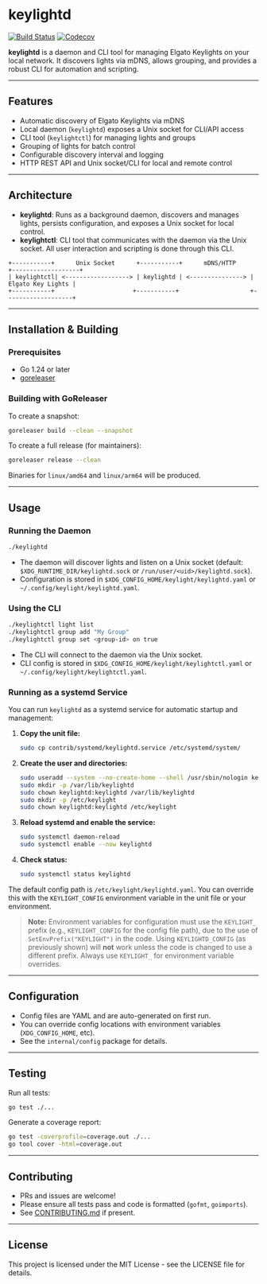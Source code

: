 # keylightd

[![Build Status](https://github.com/jmylchreest/keylightd/actions/workflows/release.yml/badge.svg)](https://github.com/jmylchreest/keylightd/actions)
[![Codecov](https://codecov.io/gh/jmylchreest/keylightd/branch/main/graph/badge.svg)](https://codecov.io/gh/jmylchreest/keylightd)

**keylightd** is a daemon and CLI tool for managing Elgato Keylights on your local network. It discovers lights via mDNS, allows grouping, and provides a robust CLI for automation and scripting.

---

## Features
- Automatic discovery of Elgato Keylights via mDNS
- Local daemon (`keylightd`) exposes a Unix socket for CLI/API access
- CLI tool (`keylightctl`) for managing lights and groups
- Grouping of lights for batch control
- Configurable discovery interval and logging
- HTTP REST API and Unix socket/CLI for local and remote control

---

## Architecture
- **keylightd**: Runs as a background daemon, discovers and manages lights, persists configuration, and exposes a Unix socket for local control.
- **keylightctl**: CLI tool that communicates with the daemon via the Unix socket. All user interaction and scripting is done through this CLI.

```
+-----------+      Unix Socket      +-----------+      mDNS/HTTP      +-------------------+
| keylightctl| <------------------> | keylightd | <---------------> | Elgato Key Lights |
+-----------+                      +-----------+                    +-------------------+
```

---

## Installation & Building

### Prerequisites
- Go 1.24 or later
- [goreleaser](https://goreleaser.com/)

### Building with GoReleaser

To create a snapshot:

```bash
goreleaser build --clean --snapshot
```

To create a full release (for maintainers):

```bash
goreleaser release --clean
```

Binaries for `linux/amd64` and `linux/arm64` will be produced.

---

## Usage

### Running the Daemon

```bash
./keylightd
```

- The daemon will discover lights and listen on a Unix socket (default: `$XDG_RUNTIME_DIR/keylightd.sock` or `/run/user/<uid>/keylightd.sock`).
- Configuration is stored in `$XDG_CONFIG_HOME/keylight/keylightd.yaml` or `~/.config/keylight/keylightd.yaml`.

### Using the CLI

```bash
./keylightctl light list
./keylightctl group add "My Group"
./keylightctl group set <group-id> on true
```

- The CLI will connect to the daemon via the Unix socket.
- CLI config is stored in `$XDG_CONFIG_HOME/keylight/keylightctl.yaml` or `~/.config/keylight/keylightctl.yaml`.

### Running as a systemd Service

You can run `keylightd` as a systemd service for automatic startup and management:

1. **Copy the unit file:**
   ```sh
   sudo cp contrib/systemd/keylightd.service /etc/systemd/system/
   ```

2. **Create the user and directories:**
   ```sh
   sudo useradd --system --no-create-home --shell /usr/sbin/nologin keylightd
   sudo mkdir -p /var/lib/keylightd
   sudo chown keylightd:keylightd /var/lib/keylightd
   sudo mkdir -p /etc/keylight
   sudo chown keylightd:keylightd /etc/keylight
   ```

3. **Reload systemd and enable the service:**
   ```sh
   sudo systemctl daemon-reload
   sudo systemctl enable --now keylightd
   ```

4. **Check status:**
   ```sh
   sudo systemctl status keylightd
   ```

The default config path is `/etc/keylight/keylightd.yaml`. You can override this with the `KEYLIGHT_CONFIG` environment variable in the unit file or your environment.

> **Note:**
> Environment variables for configuration must use the `KEYLIGHT_` prefix (e.g., `KEYLIGHT_CONFIG` for the config file path), due to the use of `SetEnvPrefix("KEYLIGHT")` in the code. Using `KEYLIGHTD_CONFIG` (as previously shown) will **not** work unless the code is changed to use a different prefix. Always use `KEYLIGHT_` for environment variable overrides.

---

## Configuration
- Config files are YAML and are auto-generated on first run.
- You can override config locations with environment variables (`XDG_CONFIG_HOME`, etc).
- See the `internal/config` package for details.

---

## Testing

Run all tests:

```bash
go test ./...
```

Generate a coverage report:

```bash
go test -coverprofile=coverage.out ./...
go tool cover -html=coverage.out
```

---

## Contributing
- PRs and issues are welcome!
- Please ensure all tests pass and code is formatted (`gofmt`, `goimports`).
- See [CONTRIBUTING.md](CONTRIBUTING.md) if present.

---

## License

This project is licensed under the MIT License - see the LICENSE file for details. 